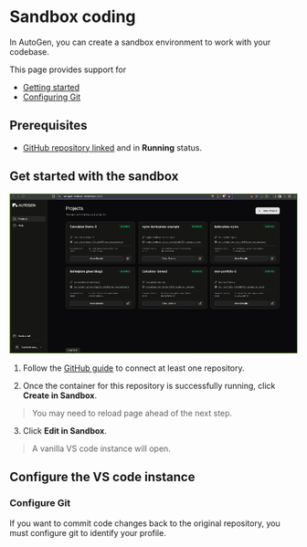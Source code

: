# Sandbox coding

In AutoGen, you can create a sandbox environment to work with your codebase.

This page provides support for 

- [Getting started](#get-started-with-the-sandbox) 
- [Configuring Git](#configure-git)

## Prerequisites

- [GitHub repository linked](./GitHub-Integration/github-support.md) and in **Running** status.

## Get started with the sandbox

![](../../Static/Gifs/open-ai-sandbox.gif)

1. Follow the [GitHub guide](./GitHub-Integration/github-support.md) to connect at least one repository.

2. Once the container for this repository is successfully running, click **Create in Sandbox**.

> You may need to reload page ahead of the next step.

3. Click **Edit in Sandbox**. 

> A vanilla VS code instance will open.

## Configure the VS code instance

### Configure Git

If you want to commit code changes back to the original repository, you must configure git to identify your profile.

